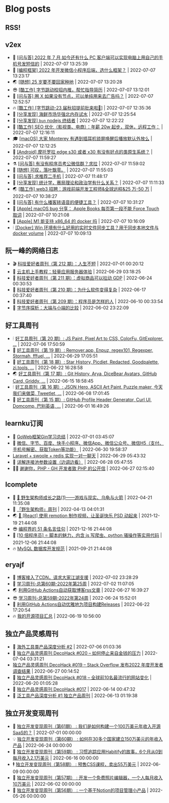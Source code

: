 # Blog posts
## RSS!



## v2ex

<!-- v2ex:START  -->
- 🫶 [[问与答] 2022 年 7 月,如今还有什么 PC 客户端可以实现电脑上用自己的手机号发短信的](https://www.v2ex.com/t/864773#reply0) | 2022-07-07 13:25:39 
- 🧰 [[编程框架] 2022 年开发微信小程序后端，选什么框架？](https://www.v2ex.com/t/864772#reply0) | 2022-07-07 13:23:17 
- 🌏 [[随想] 25 岁要不要回家种地](https://www.v2ex.com/t/864771#reply2) | 2022-07-07 13:20:28 
- 😎 [[酷工作] 字节跳动校招内推，帮忙指导简历](https://www.v2ex.com/t/864770#reply0) | 2022-07-07 13:12:01 
- 💂 [[问与答] 圈 X 如果没有节点，可以单纯用来去广告吗？](https://www.v2ex.com/t/864768#reply2) | 2022-07-07 12:52:57 
- 🔥 [[酷工作] [字节跳动-23 届秋招提前批来啦🎉]](https://www.v2ex.com/t/864767#reply6) | 2022-07-07 12:35:36 
- 🦅 [[分享发现] 海鲜市场华强北内存试水](https://www.v2ex.com/t/864766#reply0) | 2022-07-07 12:25:54 
- 🙉 [[分享发现] `bun` nodejs 终结者](https://www.v2ex.com/t/864765#reply2) | 2022-07-07 12:22:22 
- 💫 [[酷工作] SEO 优化（影视类、电商）：年薪 20w 起步，双休，远程工作：](https://www.v2ex.com/t/864764#reply0) | 2022-07-07 12:16:11 
- 🎓 [[macOS] 大家 Monterey 有遇到插耳机锁屏唤醒后播放默认外放么](https://www.v2ex.com/t/864763#reply0) | 2022-07-07 12:12:25 
- 🗽 [[Android] 摩托罗拉 edge s30 或者 x30 有没有好点的类原生系统？](https://www.v2ex.com/t/864761#reply1) | 2022-07-07 11:59:27 
- ⚗️ [[问与答] 有没有程序员考公微信群？求拉](https://www.v2ex.com/t/864760#reply1) | 2022-07-07 11:59:02 
- 🦍 [[随想] 可叹，落叶飘零。](https://www.v2ex.com/t/864759#reply0) | 2022-07-07 11:55:03 
- 🤩 [[问与答] 求推荐二手机](https://www.v2ex.com/t/864757#reply1) | 2022-07-07 11:48:17 
- 🙉 [[分享发现] 统计学，赛局理论和政治学有什么关系？](https://www.v2ex.com/t/864755#reply0) | 2022-07-07 11:11:33 
- 🌏 [[酷工作] web3 招聘：游戏前端开发工程师&amp;全球远程&amp;25 万-50 万](https://www.v2ex.com/t/864753#reply0) | 2022-07-07 10:38:27 
- 🐘 [[问与答] 有什么播客转语音的便捷工具？](https://www.v2ex.com/t/864752#reply3) | 2022-07-07 10:31:27 
- 🧰 [[Apple] macOS bug 分享： Apple Books 每页第一段不能 Force Touch 取词](https://www.v2ex.com/t/864749#reply0) | 2022-07-07 10:21:08 
- 💃 [[Apple] M1 能支持 x86_64 的 docker 吗](https://www.v2ex.com/t/864747#reply12) | 2022-07-07 10:16:09 
- 🕯 [[Docker] Win 环境有什么好用的实时文件同步工具？用于同步本地文件与 docker volume](https://www.v2ex.com/t/864746#reply3) | 2022-07-07 10:09:13 <!-- v2ex:END -->

## 阮一峰的网络日志

<!-- ruanyf:START -->
- 🎬 [科技爱好者周刊（第 212 期）：人生不短](http://www.ruanyifeng.com/blog/2022/07/weekly-issue-212.html) | 2022-07-01 00:20:12 
- 💄 [云主机上手教程：轻量应用服务器体验](http://www.ruanyifeng.com/blog/2022/06/cloud-server-getting-started-tutorial.html) | 2022-06-29 03:18:25 
- 🐎 [科技爱好者周刊（第 211 期）：虚拟商品可以拉动 GDP](http://www.ruanyifeng.com/blog/2022/06/weekly-issue-211.html) | 2022-06-24 00:30:53 
- 🤔 [科技爱好者周刊（第 210 期）：为什么软件变得复杂](http://www.ruanyifeng.com/blog/2022/06/weekly-issue-210.html) | 2022-06-17 00:37:40 
- 🧠 [科技爱好者周刊（第 209 期）：程序员是怎样的人](http://www.ruanyifeng.com/blog/2022/06/weekly-issue-209.html) | 2022-06-10 00:33:54 
- 🎃 [字节序探析：大端与小端的比较](http://www.ruanyifeng.com/blog/2022/06/endianness-analysis.html) | 2022-06-02 23:22:09 <!-- ruanyf:END -->

## 好工具周刊

<!-- bestxtools:START -->
- 🕯 [好工具周刊（第 20 期）: JS Paint, Pixel Art to CSS, ColorFu, GitExplorer, ...](https://discuss-cn.bestxtools.com/d/57/1) | 2022-07-06 17:50:59 
- 🦩 [好工具周刊（第 19 期）: Remover.app, Enpuz, regex101, Regexper, Stormah, fffuel, ...](https://discuss-cn.bestxtools.com/d/56/1) | 2022-06-29 17:05:51 
- 🦄 [好工具周刊（第 18 期）: Star History, Picdiet, Redacted, Goodpalette, zi.tools, ...](https://discuss-cn.bestxtools.com/d/47/1) | 2022-06-22 16:28:58 
- 🌏 [好工具周刊（第 17 期）: Git History, Arya, DiceBear Avatars, GitHub Card, Griddy, ...](https://discuss-cn.bestxtools.com/d/43/1) | 2022-06-15 18:58:45 
- 🕯 [好工具周刊（第 16 期）: JSON Hero, ASCII Art Paint, Puzzle maker, 今天我们来做菜, Tweetlet, ...](https://discuss-cn.bestxtools.com/d/42/1) | 2022-06-08 17:01:45 
- 📝 [好工具周刊（第 15 期）: GitHub Profile Header Generator, Curl UI, Domcomp, 巴别英语, ...](https://discuss-cn.bestxtools.com/d/40/1) | 2022-06-01 16:49:26 <!-- bestxtools:END -->


## learnku订阅

<!-- learnku:START -->
- 🦅 [GoWeb框架Gin学习总结](https://learnku.com/articles/69259) | 2022-07-01 03:45:07 
- 🦅 [微信、字节、百度、快手小程序、微信App、微信公众号、微信H5（支付、手机号解密、获取Token等功能）](https://learnku.com/articles/69235) | 2022-06-30 19:58:37 
-  [Laravel + swoole + redis 实现一对一聊天](https://learnku.com/articles/69154) | 2022-06-29 05:43:32 
- 🌈 [详解连接池参数设置（边调边看）](https://learnku.com/articles/69111) | 2022-06-28 05:47:55 
- 🧑‍🏫 [谢谢你，PHP - GH 开发者致 PHP 的公开信](https://learnku.com/php/t/69054) | 2022-06-27 02:15:40 <!-- learnku:END -->



## lcomplete

<!-- lcomplete:START -->
- 🫶 [🐒 野生架构师成长之路&lpar;1&rpar;——游戏与现实、乌龟与火箭](http://codelc.com/post/growup/s01/) | 2022-04-21 11:35:08 
- 🧰 [「野生架构师」周刊](http://codelc.com/post/essay/%E9%87%8E%E7%94%9F%E6%9E%B6%E6%9E%84%E5%B8%88%E5%91%A8%E5%88%8A%E4%BB%8B%E7%BB%8D/) | 2022-04-13 04:01:31 
- 🌏 [🎄 [React] 使用 remotion 制作视频，让圣诞快乐 PSD 动起来](http://codelc.com/post/dev/js/remotion/) | 2021-12-19 21:44:08 
- 😎 [编程界的 51 条名言佳句](http://codelc.com/post/dev/thinking/quotes/) | 2021-12-16 21:44:08 
- 💂 [[10 倍程序员] ⭐ 脚本的魅力，内含 js 写爬虫、python 骚操作等实用代码](http://codelc.com/post/dev/10x/script/) | 2021-12-06 21:44:08 
- 🔥 [MySQL 数据库开发规范](http://codelc.com/post/dev/db/mysql_standard/) | 2021-09-21 21:44:08 <!-- lcomplete:END -->

## eryajf

<!-- eryajf:START -->
- 🫶 [博客接入了CDN，请求大家江湖支援](https://wiki.eryajf.net/pages/5f559d/) | 2022-07-02 23:28:29 
- 🧰 [学习周刊-总第60期-2022年第25周](https://wiki.eryajf.net/pages/bff449/) | 2022-07-02 11:07:05 
- 🌏 [利用GitHub Actions自动获取博客rss文章](https://wiki.eryajf.net/pages/1b1ba3/) | 2022-06-27 16:39:27 
- 😎 [学习周刊-总第59期-2022年第24周](https://wiki.eryajf.net/pages/b0bdd0/) | 2022-06-24 15:52:01 
- 💂 [利用GitHub Actions自动优雅地为项目构建Releases](https://wiki.eryajf.net/pages/f3e878/) | 2022-06-22 17:20:54 
- 🔥 [我的开源项目汇总](https://wiki.eryajf.net/pages/67892e/) | 2022-06-19 10:56:00 <!-- eryajf:END -->



## 独立产品灵感周刊

<!-- DecoHack:START -->
- 🦣 [海外工具类产品深度分析 #2](https://www.decohack.com/Post/746) | 2022-07-06 01:03:36 
- 🤡 [独立产品灵感周刊 DecoHack #020 – 如何停止来自金钱的压力](https://www.decohack.com/Post/728) | 2022-07-04 03:31:21 
-  [独立产品灵感周刊 DecoHack #019 – Stack Overflow 发布2022 年度开发者调查结果](https://www.decohack.com/Post/699) | 2022-06-27 00:14:52 
- 🐲 [独立产品灵感周刊 DecoHack #018 – 全球前10名最流行的网站变化](https://www.decohack.com/Post/680) | 2022-06-20 01:05:28 
- 🦅 [独立产品灵感周刊 DecoHack #017](https://www.decohack.com/Post/663) | 2022-06-14 00:47:32 
- 🧰 [泛工具产品深度分析 #1 独立产品周刊](https://www.decohack.com/Post/653) | 2022-06-13 01:19:38 <!-- DecoHack:END -->

## 独立开发变现周刊

<!-- easyindie:START -->
- 💂 [独立开发变现周刊（第61期） : 我们是如何构建一个100万美元年收入开源SaaS的？](https://www.ezindie.com/weekly/issue-61) | 2022-07-01 00:00:00 
- 💡 [独立开发变现周刊（第60期） : 如何在30多个国家建立150万美元的年收入产品](https://www.ezindie.com/weekly/issue-60) | 2022-06-24 00:00:00 
- 🌋 [独立开发变现周刊（第59期） : 习惯追踪应用Habitify的故事，6个月从0到每月收入2.1万美元](https://www.ezindie.com/weekly/issue-59) | 2022-06-16 00:00:00 
- 🕴 [独立开发变现周刊（第58期） : 预售CSS课程，卖出55万美元](https://www.ezindie.com/weekly/issue-58) | 2022-06-09 00:00:00 
- 🎊 [独立开发变现周刊（第57期） : 开发一个免费照片编辑器，一个人每月收入10万美元](https://www.ezindie.com/weekly/issue-57) | 2022-06-02 00:00:00 
- 🤔 [独立开发变现周刊（第56期） : 一个基于Notion的项目管理小产品](https://www.ezindie.com/weekly/issue-56) | 2022-05-26 00:00:00 <!-- easyindie:END -->



